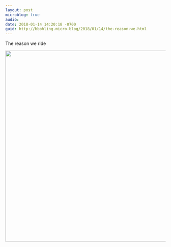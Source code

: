 ```yaml
---
layout: post
microblog: true
audio: 
date: 2018-01-14 14:20:18 -0700
guid: http://bbohling.micro.blog/2018/01/14/the-reason-we.html
---
```

The reason we ride

<img src="http://micro.brandonbohling.com/uploads/2018/1b007c6324.jpg" width="600" height="599" />
